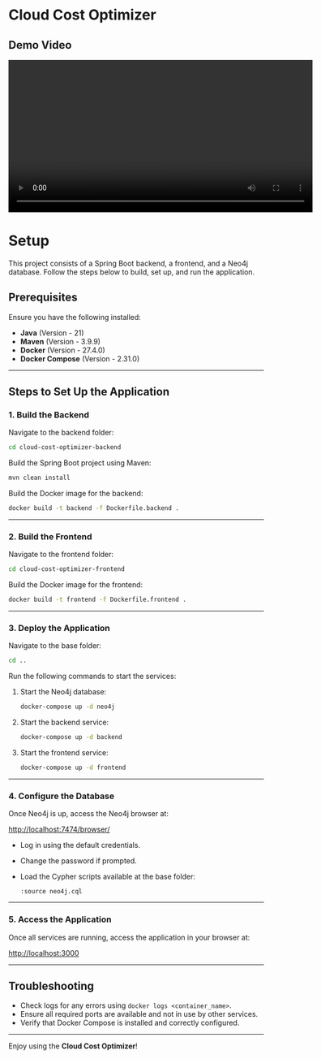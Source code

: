 # Cloud Cost Optimizer

## Demo Video

<video width="600" controls>
  <source src="output.mov" type="video/mp4">
  Your browser does not support the video tag.
</video>


# Setup

This project consists of a Spring Boot backend, a frontend, and a Neo4j database. Follow the steps below to build, set up, and run the application.

## Prerequisites

Ensure you have the following installed:
- **Java** (Version - 21)
- **Maven** (Version - 3.9.9)
- **Docker** (Version - 27.4.0)
- **Docker Compose** (Version - 2.31.0)

---

## Steps to Set Up the Application

### 1. Build the Backend

Navigate to the backend folder:

```bash
cd cloud-cost-optimizer-backend
```

Build the Spring Boot project using Maven:

```bash
mvn clean install
```

Build the Docker image for the backend:

```bash
docker build -t backend -f Dockerfile.backend .
```

---

### 2. Build the Frontend

Navigate to the frontend folder:

```bash
cd cloud-cost-optimizer-frontend
```

Build the Docker image for the frontend:

```bash
docker build -t frontend -f Dockerfile.frontend .
```

---

### 3. Deploy the Application

Navigate to the base folder:

```bash
cd ..
```

Run the following commands to start the services:

1. Start the Neo4j database:

   ```bash
   docker-compose up -d neo4j
   ```

2. Start the backend service:

   ```bash
   docker-compose up -d backend
   ```

3. Start the frontend service:

   ```bash
   docker-compose up -d frontend
   ```

---

### 4. Configure the Database

Once Neo4j is up, access the Neo4j browser at:

[http://localhost:7474/browser/](http://localhost:7474/browser/)

- Log in using the default credentials.
- Change the password if prompted.
- Load the Cypher scripts available at the base folder:

  ```cypher
  :source neo4j.cql

---

### 5. Access the Application

Once all services are running, access the application in your browser at:

[http://localhost:3000](http://localhost:3000)

---

## Troubleshooting

- Check logs for any errors using `docker logs <container_name>`.
- Ensure all required ports are available and not in use by other services.
- Verify that Docker Compose is installed and correctly configured.

---

Enjoy using the **Cloud Cost Optimizer**!
